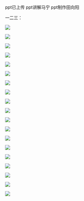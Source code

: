 ppt已上传
ppt讲解马宁
ppt制作田向阳

一二三：

![](https://ooo.0o0.ooo/2017/06/29/5954737f466c1.jpg)

![](https://ooo.0o0.ooo/2017/06/29/5954737f66f1e.jpg)

![](https://ooo.0o0.ooo/2017/06/29/5954737f7bfeb.jpg)

![](https://ooo.0o0.ooo/2017/06/29/5954737f7dc6a.jpg)

![](https://ooo.0o0.ooo/2017/06/29/5954737fa0593.jpg)

![](https://ooo.0o0.ooo/2017/06/29/5954737fbb0df.jpg)

![](https://ooo.0o0.ooo/2017/06/29/595473800f078.jpg)

![](https://ooo.0o0.ooo/2017/06/29/595474da41b59.jpg)

![](https://ooo.0o0.ooo/2017/06/29/595474fc52f55.jpg)

![](https://ooo.0o0.ooo/2017/06/29/595474fc80160.jpg)

![](https://ooo.0o0.ooo/2017/06/29/595474fcc65bd.jpg)

![](https://ooo.0o0.ooo/2017/06/29/595474fccdad9.jpg)

![](https://ooo.0o0.ooo/2017/06/29/595474fd16975.jpg)

![](https://ooo.0o0.ooo/2017/06/29/595474fd30b87.jpg)

![](https://ooo.0o0.ooo/2017/06/29/59547584d83fe.jpg)

![](https://ooo.0o0.ooo/2017/06/29/5954758561d68.jpg)

![](https://ooo.0o0.ooo/2017/06/29/5954758552c1f.jpg)

![](https://ooo.0o0.ooo/2017/06/29/595475857e4dc.jpg)

![](https://ooo.0o0.ooo/2017/06/29/595475856758a.jpg)
